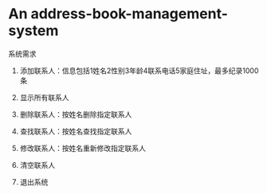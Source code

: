 # An address-book-management-system

系统需求
1. 添加联系人：信息包括1姓名2性别3年龄4联系电话5家庭住址，最多纪录1000条

2. 显示所有联系人

3. 删除联系人：按姓名删除指定联系人

4. 查找联系人：按姓名查找指定联系人
5. 修改联系人：按姓名重新修改指定联系人
6. 清空联系人
7. 退出系统

